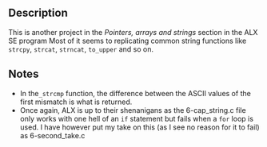 ## Description
This is another project in the _Pointers, arrays and strings_ section in the ALX SE program
Most of it seems to replicating common string functions like `strcpy`, `strcat`, `strncat`, `to_upper` and so on.

## Notes
* In the`_strcmp` function, the difference between the ASCII values of the first mismatch is what is returned.
* Once again, ALX is up to their shenanigans as the 6-cap\_string.c file only works with one hell of an `if` statement but fails when a `for` loop is used. I have however put my take on this (as I see no reason for it to fail) as 6-second\_take.c
